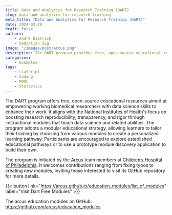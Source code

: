 ```yaml
---
title: Data and Analytics for Research Training (DART)
slug: data-and-analytics-for-research-training
meta_title: "Data and Analytics for Research Training (DART)"
date: 2024-03-29
draft: false
authors:
    - André Dietrich
    - Sebastian Zug
image: "/images/post/arcus.png"
description: The DART program provides free, open-source educational resources to help biomedical researchers enhance their work with data science skills, offering a customizable learning experience through a modular approach. Funded by the NIH and initiated by the Arcus team at Children’s Hospital of Philadelphia, it encourages contributions to its development and shares findings from its effectiveness study.
categories:
    - Examples
tags: 
    - LiaScript
    - Coding
    - MOOC
    - Statistics
---
```


The DART program offers free, open-source educational resources aimed at empowering working biomedical researchers with data science skills to enhance their work. It aligns with the National Institutes of Health's focus on boosting research reproducibility, transparency, and rigor through instructional modules that teach data science and related abilities. The program adopts a modular educational strategy, allowing learners to tailor their training by choosing from various modules to create a personalized learning pathway. Participants are encouraged to explore established educational pathways or to use a prototype module discovery application to build their own.

The program is initiated by the [Arcus](https://arcus.chop.edu) team members at [Children’s Hospital of Philadelphia](https://www.chop.edu). It welcomes contributions ranging from fixing typos to creating new modules, inviting those interested to visit its GitHub repository for more details.

{{< button link="https://arcus.github.io/education_modules/list_of_modules" label="Visit Dart Free Modules" >}}

The arcus education modules on GitHub: https://github.com/arcus/education_modules